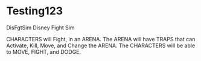 # Testing123
DisFgtSim
Disney Fight Sim

CHARACTERS will Fight, in an ARENA. The ARENA will have TRAPS that can Activate, Kill, Move, and Change the ARENA. The CHARACTERS will be able to MOVE, FIGHT, and DODGE.
